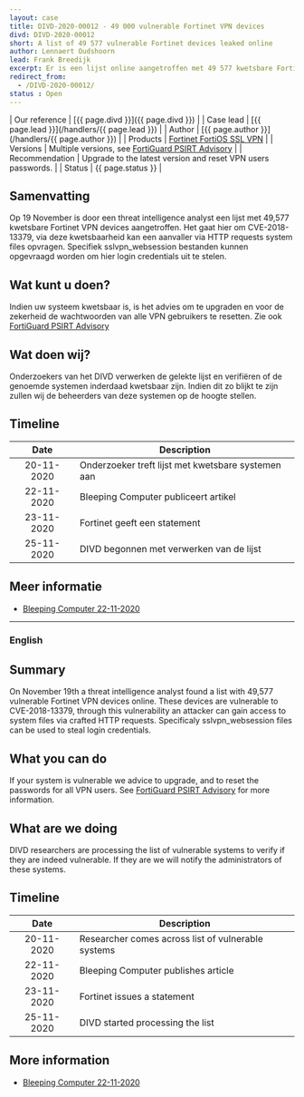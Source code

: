 ```yaml
---
layout: case
title: DIVD-2020-00012 - 49 000 vulnerable Fortinet VPN devices
divd: DIVD-2020-00012
short: A list of 49 577 vulnerable Fortinet devices leaked online
author: Lennaert Oudshoorn
lead: Frank Breedijk
excerpt: Er is een lijst online aangetroffen met 49 577 kwetsbare Fortinet VPN devices waarvan login credentials gestolen kunnen worden / A list was found online, with 49 577 vulnerable Fortinet VPN devices, potentially login credentials could be exposed
redirect_from:
  - /DIVD-2020-00012/
status : Open
---
```


| Our reference | [{{ page.divd }}]({{ page.divd }}) |
| Case lead | [{{ page.lead }}](/handlers/{{ page.lead }}) |
| Author | [{{ page.author }}](/handlers/{{ page.author }}) |
| Products | [Fortinet FortiOS SSL VPN](https://www.fortinet.com/products/fortigate/fortios) |
| Versions | Multiple versions, see [FortiGuard PSIRT Advisory](http://www.fortiguard.com/psirt/FG-IR-18-384) |
| Recommendation | Upgrade to the latest version and reset VPN users passwords. |
| Status | {{ page.status }} |

## Samenvatting
Op 19 November is door een threat intelligence analyst een lijst met 49,577 kwetsbare Fortinet VPN devices aangetroffen. Het gaat hier om CVE-2018-13379, via deze kwetsbaarheid kan een aanvaller via HTTP requests system files opvragen. Specifiek sslvpn_websession bestanden kunnen opgevraagd worden om hier login credentials uit te stelen.   


## Wat kunt u doen?
Indien uw systeem kwetsbaar is, is het advies om te upgraden en voor de zekerheid de wachtwoorden van alle VPN gebruikers te resetten. Zie ook [FortiGuard PSIRT Advisory](http://www.fortiguard.com/psirt/FG-IR-18-384)

## Wat doen wij?
Onderzoekers van het DIVD verwerken de gelekte lijst en verifiëren of de genoemde systemen inderdaad kwetsbaar zijn. Indien dit zo blijkt te zijn zullen wij de beheerders van deze systemen op de hoogte stellen.  

## Timeline

| Date  | Description |
|:-----:|-------------|
| 20-11-2020 | Onderzoeker treft lijst met kwetsbare systemen aan |
| 22-11-2020 | Bleeping Computer publiceert artikel |
| 23-11-2020 | Fortinet geeft een statement |
| 25-11-2020 | DIVD begonnen met verwerken van de lijst |

## Meer informatie
* [Bleeping Computer 22-11-2020](https://www.bleepingcomputer.com/news/security/hacker-posts-exploits-for-over-49-000-vulnerable-fortinet-vpns/)

<hr>

### English

## Summary
On November 19th a threat intelligence analyst found a list with 49,577 vulnerable Fortinet VPN devices online. These devices are vulnerable to CVE-2018-13379, through this vulnerability an attacker can gain access to system files via crafted HTTP requests. Specificaly sslvpn_websession files can be used to steal login credentials.

## What you can do
If your system is vulnerable we advice to upgrade, and to reset the passwords for all VPN users. See [FortiGuard PSIRT Advisory](http://www.fortiguard.com/psirt/FG-IR-18-384) for more information.

## What are we doing
DIVD researchers are processing the list of vulnerable systems to verify if they are indeed vulnerable. If they are we will notify the administrators of these systems.

## Timeline

| Date  | Description |
|:-----:|-------------|
| 20-11-2020 | Researcher comes across list of vulnerable systems |
| 22-11-2020 | Bleeping Computer publishes article |
| 23-11-2020 | Fortinet issues a statement |
| 25-11-2020 | DIVD started processing the list |

## More information
* [Bleeping Computer 22-11-2020](https://www.bleepingcomputer.com/news/security/hacker-posts-exploits-for-over-49-000-vulnerable-fortinet-vpns/)
